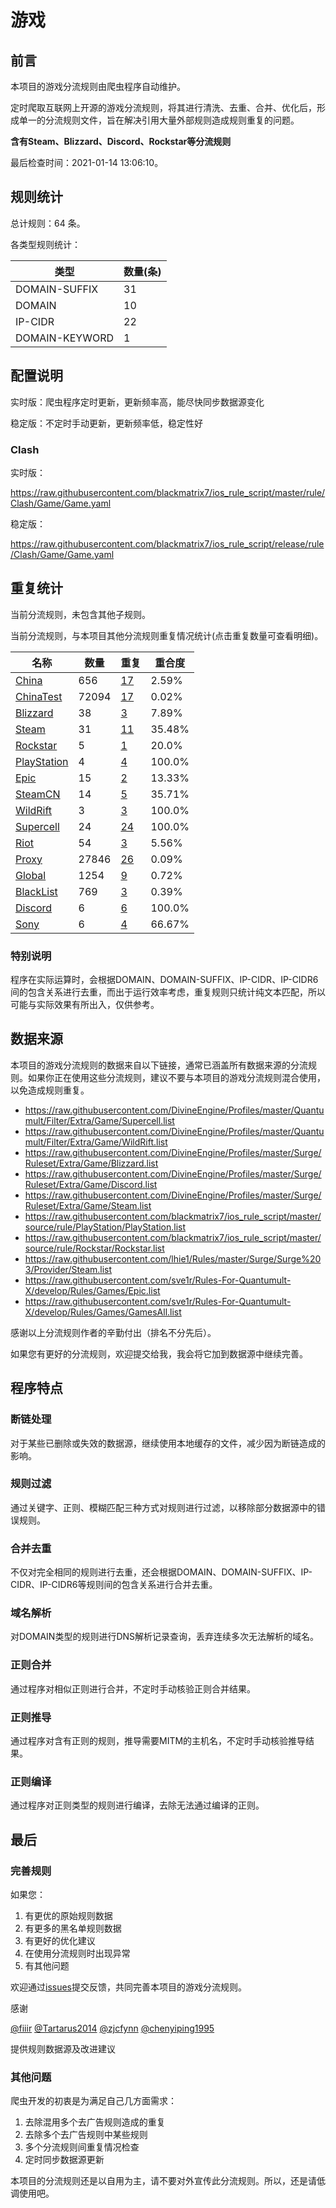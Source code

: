 # 游戏

## 前言

本项目的游戏分流规则由爬虫程序自动维护。

定时爬取互联网上开源的游戏分流规则，将其进行清洗、去重、合并、优化后，形成单一的分流规则文件，旨在解决引用大量外部规则造成规则重复的问题。

**含有Steam、Blizzard、Discord、Rockstar等分流规则**


最后检查时间：2021-01-14 13:06:10。

## 规则统计

总计规则：64 条。

各类型规则统计：

| 类型 | 数量(条) |
| ---- | ---- |
| DOMAIN-SUFFIX | 31 |
| DOMAIN | 10 |
| IP-CIDR | 22 |
| DOMAIN-KEYWORD | 1 |
## 配置说明

实时版：爬虫程序定时更新，更新频率高，能尽快同步数据源变化

稳定版：不定时手动更新，更新频率低，稳定性好

### Clash 
实时版：

https://raw.githubusercontent.com/blackmatrix7/ios_rule_script/master/rule/Clash/Game/Game.yaml

稳定版：

https://raw.githubusercontent.com/blackmatrix7/ios_rule_script/release/rule/Clash/Game/Game.yaml

## 重复统计


当前分流规则，未包含其他子规则。


当前分流规则，与本项目其他分流规则重复情况统计(点击重复数量可查看明细)。



| 名称 | 数量 | 重复 | 重合度 |
| ---- | ---- | ---- | ------ |
|  [China](https://github.com/blackmatrix7/ios_rule_script/tree/master/rule/Clash/China)    | 656   | [17](https://raw.githubusercontent.com/blackmatrix7/ios_rule_script/master/rule/Clash/Game/Game_Repeat.list)   |   2.59% |
|  [ChinaTest](https://github.com/blackmatrix7/ios_rule_script/tree/master/rule/Clash/ChinaTest)    | 72094   | [17](https://raw.githubusercontent.com/blackmatrix7/ios_rule_script/master/rule/Clash/Game/Game_Repeat.list)   |   0.02% |
|  [Blizzard](https://github.com/blackmatrix7/ios_rule_script/tree/master/rule/Clash/Blizzard)    | 38   | [3](https://raw.githubusercontent.com/blackmatrix7/ios_rule_script/master/rule/Clash/Game/Game_Repeat.list)   |   7.89% |
|  [Steam](https://github.com/blackmatrix7/ios_rule_script/tree/master/rule/Clash/Steam)    | 31   | [11](https://raw.githubusercontent.com/blackmatrix7/ios_rule_script/master/rule/Clash/Game/Game_Repeat.list)   |   35.48% |
|  [Rockstar](https://github.com/blackmatrix7/ios_rule_script/tree/master/rule/Clash/Rockstar)    | 5   | [1](https://raw.githubusercontent.com/blackmatrix7/ios_rule_script/master/rule/Clash/Game/Game_Repeat.list)   |   20.0% |
|  [PlayStation](https://github.com/blackmatrix7/ios_rule_script/tree/master/rule/Clash/PlayStation)    | 4   | [4](https://raw.githubusercontent.com/blackmatrix7/ios_rule_script/master/rule/Clash/Game/Game_Repeat.list)   |   100.0% |
|  [Epic](https://github.com/blackmatrix7/ios_rule_script/tree/master/rule/Clash/Epic)    | 15   | [2](https://raw.githubusercontent.com/blackmatrix7/ios_rule_script/master/rule/Clash/Game/Game_Repeat.list)   |   13.33% |
|  [SteamCN](https://github.com/blackmatrix7/ios_rule_script/tree/master/rule/Clash/SteamCN)    | 14   | [5](https://raw.githubusercontent.com/blackmatrix7/ios_rule_script/master/rule/Clash/Game/Game_Repeat.list)   |   35.71% |
|  [WildRift](https://github.com/blackmatrix7/ios_rule_script/tree/master/rule/Clash/WildRift)    | 3   | [3](https://raw.githubusercontent.com/blackmatrix7/ios_rule_script/master/rule/Clash/Game/Game_Repeat.list)   |   100.0% |
|  [Supercell](https://github.com/blackmatrix7/ios_rule_script/tree/master/rule/Clash/Supercell)    | 24   | [24](https://raw.githubusercontent.com/blackmatrix7/ios_rule_script/master/rule/Clash/Game/Game_Repeat.list)   |   100.0% |
|  [Riot](https://github.com/blackmatrix7/ios_rule_script/tree/master/rule/Clash/Riot)    | 54   | [3](https://raw.githubusercontent.com/blackmatrix7/ios_rule_script/master/rule/Clash/Game/Game_Repeat.list)   |   5.56% |
|  [Proxy](https://github.com/blackmatrix7/ios_rule_script/tree/master/rule/Clash/Proxy)    | 27846   | [26](https://raw.githubusercontent.com/blackmatrix7/ios_rule_script/master/rule/Clash/Game/Game_Repeat.list)   |   0.09% |
|  [Global](https://github.com/blackmatrix7/ios_rule_script/tree/master/rule/Clash/Global)    | 1254   | [9](https://raw.githubusercontent.com/blackmatrix7/ios_rule_script/master/rule/Clash/Game/Game_Repeat.list)   |   0.72% |
|  [BlackList](https://github.com/blackmatrix7/ios_rule_script/tree/master/rule/Clash/BlackList)    | 769   | [3](https://raw.githubusercontent.com/blackmatrix7/ios_rule_script/master/rule/Clash/Game/Game_Repeat.list)   |   0.39% |
|  [Discord](https://github.com/blackmatrix7/ios_rule_script/tree/master/rule/Clash/Discord)    | 6   | [6](https://raw.githubusercontent.com/blackmatrix7/ios_rule_script/master/rule/Clash/Game/Game_Repeat.list)   |   100.0% |
|  [Sony](https://github.com/blackmatrix7/ios_rule_script/tree/master/rule/Clash/Sony)    | 6   | [4](https://raw.githubusercontent.com/blackmatrix7/ios_rule_script/master/rule/Clash/Game/Game_Repeat.list)   |   66.67% |
### 特别说明
程序在实际运算时，会根据DOMAIN、DOMAIN-SUFFIX、IP-CIDR、IP-CIDR6间的包含关系进行去重，而出于运行效率考虑，重复规则只统计纯文本匹配，所以可能与实际效果有所出入，仅供参考。

## 数据来源

本项目的游戏分流规则的数据来自以下链接，通常已涵盖所有数据来源的分流规则。如果你正在使用这些分流规则，建议不要与本项目的游戏分流规则混合使用，以免造成规则重复。

- https://raw.githubusercontent.com/DivineEngine/Profiles/master/Quantumult/Filter/Extra/Game/Supercell.list
- https://raw.githubusercontent.com/DivineEngine/Profiles/master/Quantumult/Filter/Extra/Game/WildRift.list
- https://raw.githubusercontent.com/DivineEngine/Profiles/master/Surge/Ruleset/Extra/Game/Blizzard.list
- https://raw.githubusercontent.com/DivineEngine/Profiles/master/Surge/Ruleset/Extra/Game/Discord.list
- https://raw.githubusercontent.com/DivineEngine/Profiles/master/Surge/Ruleset/Extra/Game/Steam.list
- https://raw.githubusercontent.com/blackmatrix7/ios_rule_script/master/source/rule/PlayStation/PlayStation.list
- https://raw.githubusercontent.com/blackmatrix7/ios_rule_script/master/source/rule/Rockstar/Rockstar.list
- https://raw.githubusercontent.com/lhie1/Rules/master/Surge/Surge%203/Provider/Steam.list
- https://raw.githubusercontent.com/sve1r/Rules-For-Quantumult-X/develop/Rules/Games/Epic.list
- https://raw.githubusercontent.com/sve1r/Rules-For-Quantumult-X/develop/Rules/Games/GamesAll.list


感谢以上分流规则作者的辛勤付出（排名不分先后）。

如果您有更好的分流规则，欢迎提交给我，我会将它加到数据源中继续完善。

## 程序特点

### 断链处理

对于某些已删除或失效的数据源，继续使用本地缓存的文件，减少因为断链造成的影响。

### 规则过滤

通过关键字、正则、模糊匹配三种方式对规则进行过滤，以移除部分数据源中的错误规则。

### 合并去重

不仅对完全相同的规则进行去重，还会根据DOMAIN、DOMAIN-SUFFIX、IP-CIDR、IP-CIDR6等规则间的包含关系进行合并去重。

### 域名解析

对DOMAIN类型的规则进行DNS解析记录查询，丢弃连续多次无法解析的域名。

### 正则合并

通过程序对相似正则进行合并，不定时手动核验正则合并结果。

### 正则推导

通过程序对含有正则的规则，推导需要MITM的主机名，不定时手动核验推导结果。

### 正则编译

通过程序对正则类型的规则进行编译，去除无法通过编译的正则。

## 最后

### 完善规则

如果您：

1. 有更优的原始规则数据
2. 有更多的黑名单规则数据
3. 有更好的优化建议
4. 在使用分流规则时出现异常
5. 有其他问题

欢迎通过[issues](https://github.com/blackmatrix7/ios_rule_script/issues/new)提交反馈，共同完善本项目的游戏分流规则。

感谢

[@fiiir](https://github.com/fiiir) [@Tartarus2014](https://github.com/Tartarus2014) [@zjcfynn](https://github.com/zjcfynn) [@chenyiping1995](https://github.com/chenyiping1995) 

提供规则数据源及改进建议

### 其他问题

爬虫开发的初衷是为满足自己几方面需求：

1. 去除混用多个去广告规则造成的重复
2. 去除多个去广告规则中某些规则
3. 多个分流规则间重复情况检查
4. 定时同步数据源更新

本项目的分流规则还是以自用为主，请不要对外宣传此分流规则。所以，还是请低调使用吧。